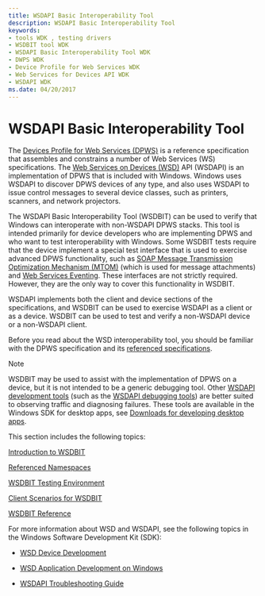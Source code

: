 ```yaml
---
title: WSDAPI Basic Interoperability Tool
description: WSDAPI Basic Interoperability Tool
keywords:
- tools WDK , testing drivers
- WSDBIT tool WDK
- WSDAPI Basic Interoperability Tool WDK
- DWPS WDK
- Device Profile for Web Services WDK
- Web Services for Devices API WDK
- WSDAPI WDK
ms.date: 04/20/2017
---
```


# WSDAPI Basic Interoperability Tool

The [Devices Profile for Web Services (DPWS)](https://docs.oasis-open.org/ws-dd/ns/dpws/2009/01) is a reference specification that assembles and constrains a number of Web Services (WS) specifications. The [Web Services on Devices (WSD)](/windows/win32/wsdapi/wsd-portal) API (WSDAPI) is an implementation of DPWS that is included with Windows. Windows uses WSDAPI to discover DPWS devices of any type, and also uses WSDAPI to issue control messages to several device classes, such as printers, scanners, and network projectors.

The WSDAPI Basic Interoperability Tool (WSDBIT) can be used to verify that Windows can interoperate with non-WSDAPI DPWS stacks. This tool is intended primarily for device developers who are implementing DPWS and who want to test interoperability with Windows. Some WSDBIT tests require that the device implement a special test interface that is used to exercise advanced DPWS functionality, such as [SOAP Message Transmission Optimization Mechanism (MTOM)](https://www.w3.org/TR/2005/REC-soap12-mtom-20050125/) (which is used for message attachments) and [Web Services Eventing](/previous-versions/ms951233(v=msdn.10)). These interfaces are not strictly required. However, they are the only way to cover this functionality in WSDBIT.

WSDAPI implements both the client and device sections of the specifications, and WSDBIT can be used to exercise WSDAPI as a client or as a device. WSDBIT can be used to test and verify a non-WSDAPI device or a non-WSDAPI client.

Before you read about the WSD interoperability tool, you should be familiar with the DPWS specification and its [referenced specifications](referenced-namespaces.md).

>[!NOTE]
>WSDBIT may be used to assist with the implementation of DPWS on a device, but it is not intended to be a generic debugging tool. Other [WSDAPI development tools](/windows/win32/wsdapi/wsdapi-development-tools) (such as the [WSDAPI debugging tools](/windows/win32/wsdapi/debugging-tools)) are better suited to observing traffic and diagnosing failures. These tools are available in the Windows SDK for desktop apps, see [Downloads for developing desktop apps](https://developer.microsoft.com/windows/downloads/windows-sdk/).

This section includes the following topics:

[Introduction to WSDBIT](introduction-to-wsdbit.md)

[Referenced Namespaces](referenced-namespaces.md)

[WSDBIT Testing Environment](wsdbit-testing-environment.md)

[Client Scenarios for WSDBIT](client-scenarios-for-wsdbit.md)

[WSDBIT Reference](wsdbit-reference.md)

For more information about WSD and WSDAPI, see the following topics in the Windows Software Development Kit (SDK):

- [WSD Device Development](/windows/win32/wsdapi/wsd-device-development)

- [WSD Application Development on Windows](/windows/win32/wsdapi/wsd-application-development-on-windows)

- [WSDAPI Troubleshooting Guide](/windows/win32/wsdapi/wsdapi-troubleshooting-guide)
